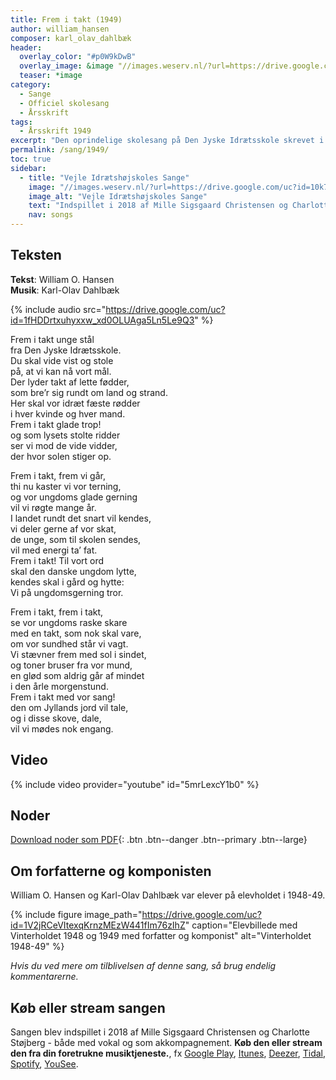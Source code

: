 ```yaml
---
title: Frem i takt (1949)
author: william_hansen
composer: karl_olav_dahlbæk
header:
  overlay_color: "#p0W9kDwB"
  overlay_image: &image "//images.weserv.nl/?url=https://drive.google.com/uc?id=1-i-QnYpwJvU9SjMASBFL01D1XmvngE-C&w=2000&a=attention"
  teaser: *image
category:
  - Sange
  - Officiel skolesang
  - Årsskrift
tags:
  - Årsskrift 1949
excerpt: "Den oprindelige skolesang på Den Jyske Idrætsskole skrevet i 1949 af William O. Hansen og Karl-Olav Dahlbæk."
permalink: /sang/1949/
toc: true
sidebar:
  - title: "Vejle Idrætshøjskoles Sange"
    image: "//images.weserv.nl/?url=https://drive.google.com/uc?id=10k7zuB8CRXnnKxBye_kIzKdBnO5uKGwi&w=300&a=attention&t=square"
    image_alt: "Vejle Idrætshøjskoles Sange"
    text: "Indspillet i 2018 af Mille Sigsgaard Christensen og Charlotte Støjberg. **Køb den eller stream den fra din foretrukne musiktjeneste**, fx [Google Play](https://play.google.com/music/listen#/album/Birdaib4zktzgwthhtd4uxlafta), [Itunes](https://itunes.apple.com/album/-/id1444457441), [Deezer](https://www.deezer.com/da/album/79792202), [Tidal](https://listen.tidal.com/album/99556066), [Spotify](https://play.spotify.com/album/6vpvN8PtyRg7wYLUqIdlbI), [YouSee](https://musik.yousee.dk/album/202470120/vejle-idraetshojskoles-sange)."
    nav: songs
---
```


## Teksten

**Tekst**: William O. Hansen  
**Musik**: Karl-Olav Dahlbæk

{% include audio src="https://drive.google.com/uc?id=1fHDDrtxuhyxxw_xd0OLUAga5Ln5Le9Q3" %}

Frem i takt unge stål  
fra Den Jyske Idrætsskole.  
Du skal vide vist og stole  
på, at vi kan nå vort mål.  
Der lyder takt af lette fødder,  
som bre’r sig rundt om land og strand.  
Her skal vor idræt fæste rødder  
i hver kvinde og hver mand.  
Frem i takt glade trop!  
og som lysets stolte ridder  
ser vi mod de vide vidder,  
der hvor solen stiger op.

Frem i takt, frem vi går,  
thi nu kaster vi vor terning,  
og vor ungdoms glade gerning  
vil vi røgte mange år.  
I landet rundt det snart vil kendes,  
vi deler gerne af vor skat,  
de unge, som til skolen sendes,  
vil med energi ta’ fat.  
Frem i takt! Til vort ord  
skal den danske ungdom lytte,  
kendes skal i gård og hytte:  
Vi på ungdomsgerning tror.

Frem i takt, frem i takt,  
se vor ungdoms raske skare  
med en takt, som nok skal vare,  
om vor sundhed står vi vagt.  
Vi stævner frem med sol i sindet,  
og toner bruser fra vor mund,  
en glød som aldrig går af mindet  
i den årle morgenstund.  
Frem i takt med vor sang!  
den om Jyllands jord vil tale,  
og i disse skove, dale,  
vil vi mødes nok engang.

## Video

{% include video provider="youtube" id="5mrLexcY1b0" %}

## Noder

[<i class='far fa-file-pdf'></i> Download noder som PDF](https://drive.google.com/uc?id=1-WnldtjlnqypqrP9v3Xsq39cWkdG-Zdj){: .btn .btn--danger .btn--primary .btn--large}

## Om forfatterne og komponisten

William O. Hansen og Karl-Olav Dahlbæk var elever på elevholdet i 1948-49.

{% include figure image_path="https://drive.google.com/uc?id=1V2jRCeVItexqKrnzMEzW441fIm76zIhZ" caption="Elevbillede med Vinterholdet 1948 og 1949 med forfatter og komponist" alt="Vinterholdet 1948-49" %}

_Hvis du ved mere om tilblivelsen af denne sang, så brug endelig kommentarerne._

## Køb eller stream sangen

Sangen blev indspillet i 2018 af Mille Sigsgaard Christensen og Charlotte Støjberg - både med vokal og som akkompagnement. **Køb den eller stream den fra din foretrukne musiktjeneste.**, fx [Google Play](https://play.google.com/music/listen#/album/Birdaib4zktzgwthhtd4uxlafta), [Itunes](https://itunes.apple.com/album/-/id1444457441), [Deezer](https://www.deezer.com/da/album/79792202), [Tidal](https://listen.tidal.com/album/99556066), [Spotify](https://play.spotify.com/album/6vpvN8PtyRg7wYLUqIdlbI), [YouSee](https://musik.yousee.dk/album/202470120/vejle-idraetshojskoles-sange).
